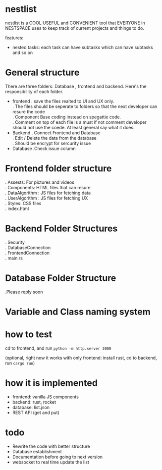 # nestlist

nestlist is a COOL USEFUL and CONVENIENT tool that EVERYONE in NESTSPACE uses to keep track of current projects and things to do.

features:
- nested tasks: each task can have subtasks which can have subtasks and so on

# General structure
There are three folders: Database , frontend and backend. Here's the responsibility of each folder. 

- frontend
  . save the files realted to UI and UX only. <br/>
  . The files should be seperate to folders so that the next developer can resure the code <br/>
  . Component Base coding instead on spegattie code. <br/>
  . Comment on top of each file is a must if not comment developer should not use the coede. At least general say what it does. <br/>
- Backend
  . Connect Frontend and Database <br/>
  . Edit / Delete the data from the database <br/>
  . Should be encrypt for sercurity issue <br/>
- Database
  .Check issue column

# Frontend folder structure
  . Assests: For pictures and videos <br/>
  . Components: HTML files that can resure <br/>
  . DataAlgorithm : JS files for fetching data <br/>
  . UserAlgorithm : JS files for fetching UX <br/>
  . Styles: CSS files <br/>
  . index.html 

# Backend Folder Structures
  . Security <br/>
  . DatabaseConnection <br/>
  . FrontendConnection <br/>
  . main.rs 

# Database Folder Structure
  .Please reply soon
  
# Variable and Class naming system
  


# how to test

cd to frontend, and run `python -m http.server 3000`

(optional, right now it works with only frontend: install rust, cd to backend, run `cargo run`)

# how it is implemented

- frontend: vanilla JS components
- backend: rust, rocket
- database: list.json
- REST API (get and put)

# todo
- Rewrite the code with better structure
- Database establishment
- Documentation before going to next version
- websocket to real time update the list
